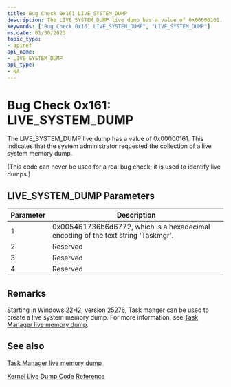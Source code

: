 ```yaml
---
title: Bug Check 0x161 LIVE_SYSTEM_DUMP
description: The LIVE_SYSTEM_DUMP live dump has a value of 0x00000161. This indicates that the system administrator requested the collection of a live system memory dump.
keywords: ["Bug Check 0x161 LIVE_SYSTEM_DUMP", "LIVE_SYSTEM_DUMP"]
ms.date: 01/30/2023
topic_type:
- apiref
api_name:
- LIVE_SYSTEM_DUMP
api_type:
- NA
---
```


# Bug Check 0x161: LIVE\_SYSTEM\_DUMP

The LIVE\_SYSTEM\_DUMP live dump has a value of 0x00000161. This indicates that the system administrator requested the collection of a live system memory dump.

(This code can never be used for a real bug check; it is used to identify live dumps.)

## LIVE\_SYSTEM\_DUMP Parameters

| Parameter | Description                  |
|-----------|------------------------------|
| 1         | 0x005461736b6d6772, which is a hexadecimal encoding of the text string 'Taskmgr'.   |
| 2         | Reserved |
| 3         | Reserved |
| 4         | Reserved |

## Remarks

Starting in Windows 22H2, version 25276, Task manger can be used to create a live system memory dump. For more information, see [Task Manager live memory dump](task-manager-live-dump.md).



## See also

[Task Manager live memory dump](task-manager-live-dump.md)

[Kernel Live Dump Code Reference](bug-check-code-reference-live-dump.md)
